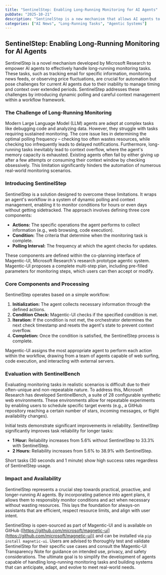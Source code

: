 ```yaml
---
title: "SentinelStep: Enabling Long-Running Monitoring for AI Agents"
pubDate: "2025-10-21"
description: "SentinelStep is a new mechanism that allows AI agents to reliably handle long-running monitoring tasks by managing polling frequency and context, improving reliability for tasks like tracking email, news feeds, and prices."
categories: ["AI News", "Long-Running Tasks", "Agentic Systems"]
---
```


## SentinelStep: Enabling Long-Running Monitoring for AI Agents

SentinelStep is a novel mechanism developed by Microsoft Research to empower AI agents to effectively handle long-running monitoring tasks. These tasks, such as tracking email for specific information, monitoring news feeds, or observing price fluctuations, are crucial for automation but pose challenges for current AI agents due to their inability to manage timing and context over extended periods. SentinelStep addresses these challenges by introducing dynamic polling and careful context management within a workflow framework.

### The Challenge of Long-Running Monitoring

Modern Large Language Model (LLM) agents are adept at complex tasks like debugging code and analyzing data. However, they struggle with tasks requiring sustained monitoring.  The core issue lies in determining the optimal polling frequency – checking too often wastes resources, while checking too infrequently leads to delayed notifications.  Furthermore, long-running tasks inevitably lead to context overflow, where the agent's memory capacity is exhausted.  Existing agents often fail by either giving up after a few attempts or consuming their context window by checking obsessively. This limitation significantly hinders the automation of numerous real-world monitoring scenarios.

### Introducing SentinelStep

SentinelStep is a solution designed to overcome these limitations. It wraps an agent's workflow in a system of dynamic polling and context management, enabling it to monitor conditions for hours or even days without getting sidetracked. The approach involves defining three core components:

*   **Actions:** The specific operations the agent performs to collect information (e.g., web browsing, code execution).
*   **Condition:** The criteria that determine when the monitoring task is complete.
*   **Polling Interval:** The frequency at which the agent checks for updates.

These components are defined within the co-planning interface of Magentic-UI, Microsoft Research's research prototype agentic system. Magentic-UI proposes a complete multi-step plan, including pre-filled parameters for monitoring steps, which users can then accept or modify.

### Core Components and Processing

SentinelStep operates based on a simple workflow:

1.  **Initialization:** The agent collects necessary information through the defined actions.
2.  **Condition Check:** Magentic-UI checks if the specified condition is met.
3.  **Iteration:** If the condition is not met, the orchestrator determines the next check timestamp and resets the agent's state to prevent context overflow.
4.  **Completion:** Once the condition is satisfied, the SentinelStep process is complete.

Magentic-UI assigns the most appropriate agent to perform each action within the workflow, drawing from a team of agents capable of web surfing, code execution, and interacting with external servers.

### Evaluation with SentinelBench

Evaluating monitoring tasks in realistic scenarios is difficult due to their often-unique and non-repeatable nature. To address this, Microsoft Research has developed SentinelBench, a suite of 28 configurable synthetic web environments. These environments allow for repeatable experiments by enabling users to schedule specific target events (e.g., a GitHub repository reaching a certain number of stars, incoming messages, or flight availability changes).

Initial tests demonstrate significant improvements in reliability.  SentinelStep significantly improves task reliability for longer tasks:

*   **1 Hour:** Reliability increases from 5.6% without SentinelStep to 33.3% with SentinelStep.
*   **2 Hours:** Reliability increases from 5.6% to 38.9% with SentinelStep.

Short tasks (30 seconds and 1 minute) show high success rates regardless of SentinelStep usage.

### Impact and Availability

SentinelStep represents a crucial step towards practical, proactive, and longer-running AI agents. By incorporating patience into agent plans, it allows them to responsibly monitor conditions and act when necessary without wasting resources. This lays the foundation for always-on assistants that are efficient, respect resource limits, and align with user intent.

SentinelStep is open-sourced as part of Magentic-UI and is available on GitHub ([https://github.com/microsoft/magnetic-ui](https://github.com/microsoft/magnetic-ui)) and can be installed via `pip install magnetic-ui`.  Users are advised to thoroughly test and validate SentinelStep for their specific use cases and consult the Magentic-UI Transparency Note for guidance on intended use, privacy, and safety considerations. The ultimate goal is to simplify the development of agents capable of handling long-running monitoring tasks and building systems that can anticipate, adapt, and evolve to meet real-world needs.